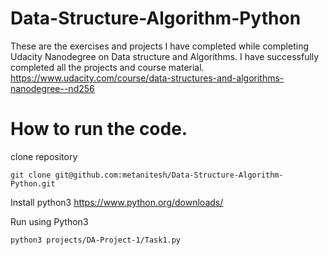 # Data-Structure-Algorithm-Python

These are the exercises and projects I have completed while completing Udacity Nanodegree on Data structure and Algorithms. I have successfully completed all the projects and course material.
https://www.udacity.com/course/data-structures-and-algorithms-nanodegree--nd256


# How to run the code.

clone repository
```
git clone git@github.com:metanitesh/Data-Structure-Algorithm-Python.git
```

Install python3
https://www.python.org/downloads/

Run using Python3
```
python3 projects/DA-Project-1/Task1.py
```



